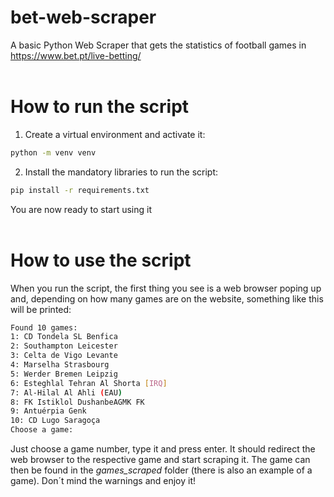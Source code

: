 # bet-web-scraper

A basic Python Web Scraper that gets the statistics of football games in https://www.bet.pt/live-betting/
<br>
<br>
# How to run the script
1. Create a virtual environment and activate it:
```sh
python -m venv venv
```
2. Install the mandatory libraries to run the script:
```sh
pip install -r requirements.txt
```
You are now ready to start using it
<br>
<br>
# How to use the script
When you run the script, the first thing you see is a web browser poping up and, depending on how many games are on the website, something like this will be printed:
```sh
Found 10 games:
1: CD Tondela SL Benfica
2: Southampton Leicester
3: Celta de Vigo Levante
4: Marselha Strasbourg
5: Werder Bremen Leipzig
6: Esteghlal Tehran Al Shorta [IRQ]
7: Al-Hilal Al Ahli (EAU)
8: FK Istiklol DushanbeAGMK FK
9: Antuérpia Genk
10: CD Lugo Saragoça
Choose a game:
```
Just choose a game number, type it and press enter. It should redirect the web browser to the respective game and start scraping it. The game can then be found in the *games_scraped* folder (there is also an example of a game). Don´t mind the warnings and enjoy it!
